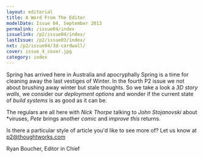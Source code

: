 ```yaml
---
layout: editorial
title: A Word From The Editor
modelDate: Issue 04, September 2013
permalink: /issue04/index
issuelink: /p2/issue04/index/
lastIssue: /p2/issue03/index/
nxt: /p2/issue04/3d-cardwall/
cover: issue_4_cover.jpg
category: index
---
```

Spring has arrived here in Australia and apocryphally Spring is a time for cleaning away the last vestiges of Winter. In the fourth P2 issue we not about brushing away winter but stale thoughts. So we take a look a *3D story walls*, we consider our *deployment options* and wonder if the current state of *build systems* is as good as it can be.

The regulars are all here with *Nick Thorpe* talking to *John Stojanovski* about *viruses, *Pete* brings another *comic* and *improve this* returns.

Is there a particular style of article you'd like to see more of? Let us know at p2@thoughtworks.com

Ryan Boucher, Editor in Chief
